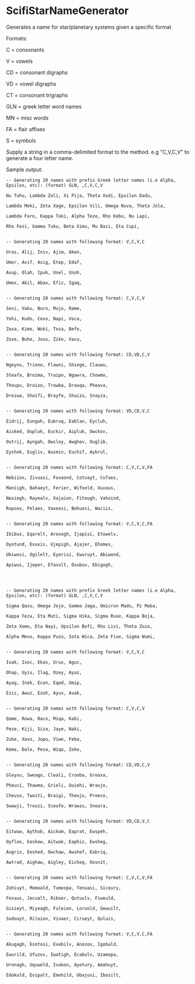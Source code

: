 # ScifiStarNameGenerator
Generates a name for star/planetary systems given a specific format

Formats:

C = consonants

V = vowels

CD = consonant digraphs

VD = vowel digraphs

CT = consonant trigraphs

GLN = greek letter word names

MN = misc words

FA = flair affixes

S = symbols

Supply a string in a comma-delimited format to the method. e.g "C,V,C,V" to generate a four letter name.

Sample output:

    -- Generating 20 names with prefix Greek letter names (i.e Alpha, Epsilon, etc): (format) GLN, ,C,V,C,V
    
    Nu Tuhu, Lambda Zoli, Xi Pija, Theta Xodi, Epsilon Dadu,
    
    Lambda Meki, Zeta Xage, Epsilon Vili, Omega Nuva, Theta Jola,
    
    Lambda Faro, Kappa Toki, Alpha Teze, Rho Kebu, Nu Lapi,
    
    Rho Fezi, Gamma Tuku, Beta Ximu, Mu Bazi, Eta Cupi,
    
    
    -- Generating 20 names with following format: V,C,V,C
    
    Uras, Alij, Iniv, Ajim, Aken,
    
    Umor, Avif, Asig, Etep, Edaf,
    
    Axup, Olah, Ipuk, Unel, Unoh,
    
    Umex, Akil, Abax, Efiz, Igaq,
    
    
    -- Generating 20 names with following format: C,V,C,V
    
    Sesi, Vaku, Nuro, Mujo, Rame,
    
    Yohi, Kudo, Cexo, Napi, Voca,
    
    Zoxa, Kime, Woki, Tosa, Befo,
    
    Zove, Buhe, Joxu, Zike, Vacu,
     
    
    -- Generating 20 names with following format: CD,VD,C,V
    
    Ngeynu, Trieno, Flawni, Shiege, Clauwu,
    
    Steafa, Broima, Traipo, Ngawra, Chowmo,
    
    Thoupu, Draixo, Trawba, Drauqa, Pheava,
    
    Dreiwa, Shoifi, Brayfe, Shaizu, Snayza,
    
    
    -- Generating 20 names with following format: VD,CD,V,C
    
    Eidrij, Eunguh, Eubruq, Eablan, Eycluh,
    
    Aisked, Oopluk, Euckir, Aipluk, Owckov,
    
    Outrij, Ayngah, Owsley, Awghev, Ouglib,
    
    Eyshok, Eugliv, Ausmin, Euchif, Aybrul,
    
    
    -- Generating 20 names with following format: C,V,C,V,FA
    
    Nebiion, Zivuasi, Fovaond, Cotoayt, Cufaes,
    
    Maniigh, Bahaeyt, Ferier, Wifoeld, Xuvaus,
    
    Nexiegh, Rayealv, Xajaion, Fiteugh, Vahoind,
    
    Ropoov, Pelaes, Vaxeosi, Behuosi, Waciis,
    
    
    -- Generating 20 names with following format: V,C,V,C,FA
    
    Ibibus, Eqarelt, Aroxogh, Ijapisi, Etowelv,
    
    Oyotund, Evuxis, Ujepigh, Ajajer, Ehomes,
    
    Ubiwosi, Ogilelt, Eyerisi, Ewuruyt, Abiwond,
    
    Apiwus, Ijeper, Efasolt, Osubuv, Ebigogh,
    



    -- Generating 20 names with prefix Greek letter names (i.e Alpha, Epsilon, etc): (format) GLN, ,C,V,C,V
    
    Sigma Qazu, Omega Jojo, Gamma Jaga, Omicron Madu, Pi Maba,
    
    Kappa Feza, Eta Muti, Sigma Hika, Sigma Ruxe, Kappa Boja,
    
    Zeta Xomo, Eta Nayi, Upsilon Bofi, Rho Livi, Theta Zoza,
    
    Alpha Mevo, Kappa Puzu, Iota Wica, Zeta Fixe, Sigma Wumi,
    
    
    -- Generating 20 names with following format: V,C,V,C
    
    Ixak, Ixoc, Ekas, Urux, Aguc,
    
    Ohap, Uyis, Ilag, Ozey, Ayaz,
    
    Ayag, Inek, Econ, Eqed, Umip,
    
    Eziz, Awuz, Ezoh, Ayux, Avak,
    
    
    -- Generating 20 names with following format: C,V,C,V
    
    Qame, Rowa, Raco, Miqa, Kabi,
    
    Peze, Kiji, Siza, Jaye, Naki,
    
    Zuke, Xavo, Jopu, Viwe, Feba,
    
    Keme, Dale, Pesa, Wiqo, Zoke,
    
    
    -- Generating 20 names with following format: CD,VD,C,V
    
    Gleyxu, Sweago, Cleali, Crooba, Greaxa,
    
    Pheuci, Thawma, Grieli, Quiehi, Wraujo,
    
    Cheuso, Twoiti, Braigi, Theuju, Preeco,
    
    Swawji, Trouzi, Sceufe, Wrawzu, Sneara,
    
    
    -- Generating 20 names with following format: VD,CD,V,C
    
    Eitwuw, Aythob, Aickom, Eaprat, Ewspeh,
    
    Oyflox, Eeskow, Aitwak, Eaphis, Ewsheg,
    
    Augrix, Eeshed, Owchaw, Awshef, Eabriq,
    
    Awtrad, Aighaw, Aigley, Eicheq, Oosnit,
    
    
    -- Generating 20 names with following format: C,V,C,V,FA
    
    Zohiuyt, Momoald, Tumeopa, Tenuasi, Siceury,
    
    Fesaus, Jecualt, Riboer, Qutuulv, Fiweuld,
    
    Gixieyt, Miyeagh, Fuleion, Loruold, Gewuilt,
    
    Sodooyt, Riloion, Vinaer, Cirueyt, Qoluis,
    
    
    -- Generating 20 names with following format: V,C,V,C,FA
    
    Akugagh, Esotosi, Evebilv, Anozos, Igobald,
    
    Ewurild, Ufuzos, Iwatigh, Ecabulv, Uzamopa,
    
    Uronagh, Uquweld, Ivakon, Ayetury, Amahuyt,
    
    Edokuld, Evipalt, Emehild, Ubajusi, Ibosilt,
